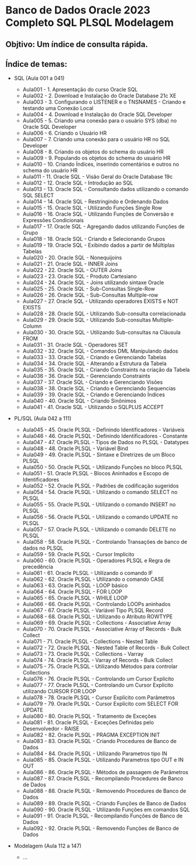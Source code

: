 # Banco de Dados Oracle 2023 Completo SQL PLSQL Modelagem

## Objtivo: Um índice de consulta rápida.
## Índice de temas: 
- SQL (Aula 001 a 041)
  - Aula001 - 1. Apresentação do curso Oracle SQL
  - Aula002 - 2. Download e Instalação do Oracle Database 21c XE
  - Aula003 - 3. Configurando o LISTENER e o TNSNAMES - Criando e testando uma Conexão Local
  - Aula004 - 4. Download e Instalação do Oracle SQL Developer
  - Aula005 - 5. Criando uma conexão para o usuário SYS (dba) no Oracle SQL Developer
  - Aula006 - 6. Criando o Usuário HR
  - Aula007 - 7. Criando uma conexão para o usuário HR no SQL Developer
  - Aula008 - 8. Criando os objetos do schema do usuário HR
  - Aula009 - 9. Populando os objetos do schema do usuário HR
  - Aula010 - 10. Criando Índices, inserindo comentários e outros no schema do usuário HR
  - Aula011 - 11. Oracle SQL - Visão Geral do Oracle Database 19c
  - Aula012 - 12. Oracle SQL - Introdução ao SQL
  - Aula013 - 13. Oracle SQL - Consultando dados utilizando o comando SQL SELECT
  - Aula014 - 14. Oracle SQL - Restringindo e Ordenando Dados
  - Aula015 - 15. Oracle SQL - Utilizando Funções Single Row
  - Aula016 - 16. Oracle SQL - Utilizando Funções de Conversão e Expressões Condicionais
  - Aula017 - 17. Oracle SQL - Agregando dados utilizando Funções de Grupo
  - Aula018 - 18. Oracle SQL - Criando e Selecionando Grupos
  - Aula019 - 19. Oracle SQL - Exibindo dados a partir de Múltiplas Tabelas
  - Aula020 - 20. Oracle SQL - Nonequijoins
  - Aula021 - 21. Oracle SQL - INNER Joins
  - Aula022 - 22. Oracle SQL - OUTER Joins
  - Aula023 - 23. Oracle SQL - Produto Cartesiano
  - Aula024 - 24. Oracle SQL - Joins utilizando sintaxe Oracle
  - Aula025 - 25. Oracle SQL - Sub-Consultas Single-Row
  - Aula026 - 26. Oracle SQL - Sub-Consultas Multiple-row
  - Aula027 - 27. Oracle SQL - Utilizando operadores EXISTS e NOT EXISTS
  - Aula028 - 28. Oracle SQL - Utilizando Sub-consulta correlacionada
  - Aula029 - 29. Oracle SQL - Utilizando Sub-consultas Multiple-Column
  - Aula030 - 30. Oracle SQL - Utilizando Sub-consultas na Cláusula FROM
  - Aula031 - 31. Oracle SQL - Operadores SET
  - Aula032 - 32. Oracle SQL - Comandos DML Manipulando dados
  - Aula033 - 33. Oracle SQL - Criando e Gerenciando Tabelas
  - Aula034 - 34. Oracle SQL - Alterando a Estrutura da Tabela
  - Aula035 - 35. Oracle SQL - Criando Constraints na criação da Tabela
  - Aula036 - 36. Oracle SQL - Gerenciando Constraints
  - Aula037 - 37. Oracle SQL - Criando e Gerenciando Visões
  - Aula038 - 38. Oracle SQL - Criando e Gerenciando Sequencias
  - Aula039 - 39. Oracle SQL - Criando e Gerenciando Índices
  - Aula040 - 40. Oracle SQL - Criando Sinônimos
  - Aula041 - 41. Oracle SQL - Utilizando o SQLPLUS ACCEPT

- PL/SQL (Aula 042 a 111)
  - Aula045 - 45. Oracle PLSQL - Definindo Identificadores - Variáveis
  - Aula046 - 46. Oracle PLSQL - Definindo Identificadores - Constante
  - Aula047 - 47. Oracle PLSQL - Tipos de Dados no PLSQL - Datatypes
  - Aula048 - 48. Oracle PLSQL - Variável Bind
  - Aula049 - 49. Oracle PLSQL - Sintaxe e Diretrizes de um Bloco PLSQL
  - Aula050 - 50. Oracle PLSQL - Utilizando Funções no bloco PLSQL
  - Aula051 - 51. Oracle PLSQL - Blocos Aninhados e Escopo de Identificadores
  - Aula052 - 52. Oracle PLSQL - Padrões de codificação sugeridos
  - Aula054 - 54. Oracle PLSQL - Utilizando o comando SELECT no PLSQL
  - Aula055 - 55. Oracle PLSQL - Utilizando o comando INSERT no PLSQL
  - Aula056 - 56. Oracle PLSQL - Utilizando o comando UPDATE no PLSQL
  - Aula057 - 57. Oracle PLSQL - Utilizando o comando DELETE no PLSQL
  - Aula058 - 58. Oracle PLSQL - Controlando Transações de banco de dados no PLSQL
  - Aula059 - 59. Oracle PLSQL - Cursor Implícito
  - Aula060 - 60. Oracle PLSQL - Operadores PLSQL e Regra de precedência
  - Aula061 - 61. Oracle PLSQL - Utilizando o comando IF
  - Aula062 - 62. Oracle PLSQL - Utilizando o comando CASE
  - Aula063 - 63. Oracle PLSQL - LOOP básico
  - Aula064 - 64. Oracle PLSQL - FOR LOOP
  - Aula065 - 65. Oracle PLSQL - WHILE LOOP
  - Aula066 - 66. Oracle PLSQL - Controlando LOOPs aninhados
  - Aula067 - 67. Oracle PLSQL - Variável Tipo PLSQL Record
  - Aula068 - 68. Oracle PLSQL - Utilizando o Atributo ROWTYPE
  - Aula069 - 69. Oracle PLSQL - Collections - Associative Array
  - Aula070 - 70. Oracle PLSQL - Associative Array of Records - Bulk Collect
  - Aula071 - 71. Oracle PLSQL - Collections - Nested Table
  - Aula072 - 72. Oracle PLSQL - Nested Table of Records - Bulk Collect
  - Aula073 - 73. Oracle PLSQL - Collections - Varray
  - Aula074 - 74. Oracle PLSQL - Varray of Records - Bulk Collect
  - Aula075 - 75. Oracle PLSQL - Utilizando Métodos para controlar Collections
  - Aula076 - 76. Oracle PLSQL - Controlando um Cursor Explícito
  - Aula077 - 77. Oracle PLSQL - Controlando um Cursor Explícito utilizando CURSOR FOR LOOP
  - Aula078 - 78. Oracle PLSQL - Cursor Explícito com Parâmetros
  - Aula079 - 79. Oracle PLSQL - Cursor Explícito com SELECT FOR UPDATE
  - Aula080 - 80. Oracle PLSQL - Tratamento de Exceções
  - Aula081 - 81. Oracle PLSQL - Exceções Definidas pelo Desenvolvedor - RAISE
  - Aula082 - 82. Oracle PLSQL - PRAGMA EXCEPTION INIT
  - Aula083 - 83. Oracle PLSQL - Criando Procedures de Banco de Dados
  - Aula084 - 84. Oracle PLSQL - Utilizando Parametros tipo IN
  - Aula085 - 85. Oracle PLSQL - Utilizando Parametros tipo OUT e IN OUT
  - Aula086 - 86. Oracle PLSQL - Métodos de passagem de Parâmetros
  - Aula087 - 87. Oracle PLSQL - Recompilando Procedures de Banco de Dados
  - Aula088 - 88. Oracle PLSQL - Removendo Procedures de Banco de Dados
  - Aula089 - 89. Oracle PLSQL - Criando Funções de Banco de Dados
  - Aula090 - 90. Oracle PLSQL - Utilizando Funções em comandos SQL
  - Aula091 - 91. Oracle PLSQL - Recompilando Funções de Banco de Dados
  - Aula092 - 92. Oracle PLSQL - Removendo Funções de Banco de Dados

- Modelagem (Aula 112 a 147)
  - ...